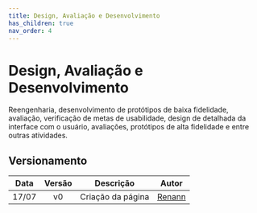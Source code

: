 ```yaml
---
title: Design, Avaliação e Desenvolvimento
has_children: true
nav_order: 4
---
```


# Design, Avaliação e Desenvolvimento

Reengenharia, desenvolvimento de protótipos de baixa fidelidade, avaliação, verificação de metas de usabilidade, design de detalhada da interface com o usuário, avaliações, protótipos de alta fidelidade e entre outras atividades.

## Versionamento

| Data  | Versão |     Descrição     |                Autor                 |
| :---: | :----: | :---------------: | :----------------------------------: |
| 17/07 |   v0   | Criação da página | [Renann](https://github.com/NyndoND) |